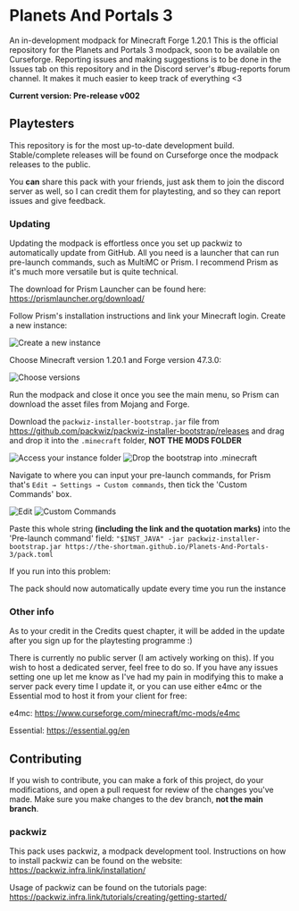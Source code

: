# Planets And Portals 3
An in-development modpack for Minecraft Forge 1.20.1
This is the official repository for the Planets and Portals 3 modpack, soon to be available on Curseforge. Reporting issues and making suggestions is to be done in the Issues tab on this repository and in the Discord server's #bug-reports forum channel. It makes it much easier to keep track of everything <3

**Current version: Pre-release v002**

## Playtesters
This repository is for the most up-to-date development build. Stable/complete releases will be found on Curseforge once the modpack releases to the public.

You **can** share this pack with your friends, just ask them to join the discord server as well, so I can credit them for playtesting, and so they can report issues and give feedback.

### Updating
Updating the modpack is effortless once you set up packwiz to automatically update from GitHub. All you need is a launcher that can run pre-launch commands, such as MultiMC or Prism. I recommend Prism as it's much more versatile but is quite technical.

The download for Prism Launcher can be found here: https://prismlauncher.org/download/

Follow Prism's installation instructions and link your Minecraft login. Create a new instance:

![Create a new instance](https://i.imgur.com/je4mt6H.png)

Choose Minecraft version 1.20.1 and Forge version 47.3.0:

![Choose versions](https://i.imgur.com/PC25bQF.png)

Run the modpack and close it once you see the main menu, so Prism can download the asset files from Mojang and Forge.

Download the `packwiz-installer-bootstrap.jar` file from https://github.com/packwiz/packwiz-installer-bootstrap/releases and drag and drop it into the `.minecraft` folder, **NOT THE MODS FOLDER**

![Access your instance folder](https://i.imgur.com/bFigEgs.png)
![Drop the bootstrap into .minecraft](https://i.imgur.com/rww7LUW.png)

Navigate to where you can input your pre-launch commands, for Prism that's `Edit → Settings → Custom commands`, then tick the 'Custom Commands' box.

![Edit](https://i.imgur.com/y3InVQL.png)
![Custom Commands](https://i.imgur.com/41PyNjs.png)

Paste this whole string **(including the link and the quotation marks)** into the 'Pre-launch command' field:
`"$INST_JAVA" -jar packwiz-installer-bootstrap.jar https://the-shortman.github.io/Planets-And-Portals-3/pack.toml`

If you run into this problem:

The pack should now automatically update every time you run the instance

### Other info
As to your credit in the Credits quest chapter, it will be added in the update after you sign up for the playtesting programme :)

There is currently no public server (I am actively working on this). If you wish to host a dedicated server, feel free to do so. If you have any issues setting one up let me know as I've had my pain in modifying this to make a server pack every time I update it, or you can use either e4mc or the Essential mod to host it from your client for free:

e4mc:
https://www.curseforge.com/minecraft/mc-mods/e4mc

Essential:
https://essential.gg/en

## Contributing
If you wish to contribute, you can make a fork of this project, do your modifications, and open a pull request for review of the changes you've made. Make sure you make changes to the dev branch, **not the main branch**.

### packwiz
This pack uses packwiz, a modpack development tool. Instructions on how to install packwiz can be found on the website: https://packwiz.infra.link/installation/

Usage of packwiz can be found on the tutorials page: https://packwiz.infra.link/tutorials/creating/getting-started/
